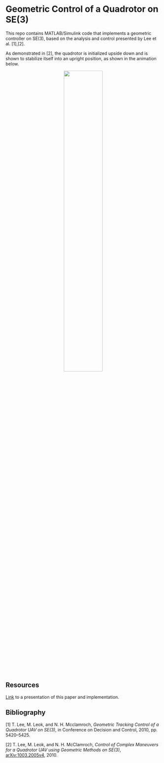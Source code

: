 Geometric Control of a Quadrotor on SE(3)
=========================================


This repo contains MATLAB/Simulink code that implements a geometric controller on SE(3), based on the analysis and control presented by Lee et al. [1],[2].

As demonstrated in [2], the quadrotor is initialized upside down and is shown to stabilize itself into an upright position, as shown in the animation below.

<p align="center">
    <img src="https://raw.githubusercontent.com/wiki/plusk01/se3quad/assets/upside_down.gif" width="50%" />
</p>


## Resources ##

[Link](https://raw.githubusercontent.com/wiki/plusk01/se3quad/assets/geometric_control_presentation.pdf) to a presentation of this paper and implementation.

## Bibliography ##

[1] T. Lee, M. Leok, and N. H. Mcclamroch, *Geometric Tracking Control of a Quadrotor UAV on SE(3)*, in Conference on Decision and Control, 2010, pp. 5420–5425.

[2] T. Lee, M. Leok, and N. H. McClamroch, *Control of Complex Maneuvers for a Quadrotor UAV using Geometric Methods on SE(3)*, [arXiv:1003.2005v4](https://arxiv.org/abs/1003.2005), 2010.
